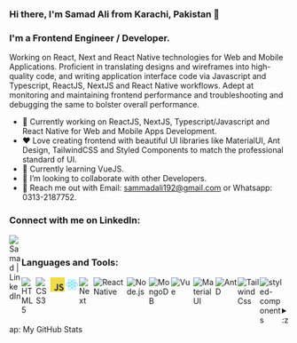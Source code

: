 ### Hi there, I'm Samad Ali from Karachi, Pakistan 👋

### I'm a Frontend Engineer / Developer.

Working on React, Next and React Native technologies for Web and Mobile Applications. Proficient in translating designs and wireframes into high-quality code, and writing application interface code via Javascript and Typescript, ReactJS, NextJS and React Native workflows. Adept at monitoring and maintaining frontend performance and troubleshooting and debugging the same to bolster overall performance.

- 🔭 Currently working on ReactJS, NextJS, Typescript/Javascript and React Native for Web and Mobile Apps Development.
- ❤️ Love creating frontend with beautiful UI libraries like MaterialUI, Ant Design, TailwindCSS and Styled Components to match the professional standard of UI. 
- 🌱 Currently learning VueJS.
- 👯 I’m looking to collaborate with other Developers.
- 💬 Reach me out with Email: sammadali192@gmail.com or Whatsapp: 0313-2187752.

### Connect with me on LinkedIn:

[<img align="left" alt="Samad | LinkedIn" width="22px" src="https://www.iconninja.com/files/313/348/1009/linked-in-linkedin-icon.svg" />][linkedin]

<br />

### Languages and Tools:

<img align="left" alt="HTML5" width="26px" src="https://upload.wikimedia.org/wikipedia/commons/thumb/6/61/HTML5_logo_and_wordmark.svg/512px-HTML5_logo_and_wordmark.svg.png" />
<img align="left" alt="CSS3" width="26px" src="https://e7.pngegg.com/pngimages/188/673/png-clipart-cascading-style-sheets-css3-bootstrap-valid-blue-angle.png" />
<img align="left" alt="JavaScript" width="26px" src="https://raw.githubusercontent.com/github/explore/80688e429a7d4ef2fca1e82350fe8e3517d3494d/topics/javascript/javascript.png" />
<img align="left" alt="React" width="26px" src="https://raw.githubusercontent.com/github/explore/80688e429a7d4ef2fca1e82350fe8e3517d3494d/topics/react/react.png" />
<img align="left" alt="Next" width="26px" src="https://images.ctfassets.net/23aumh6u8s0i/c04wENP3FnbevwdWzrePs/1e2739fa6d0aa5192cf89599e009da4e/nextjs" />
<img align="left" alt="React Native" width="60px" src="https://miro.medium.com/max/1000/1*ub1DguhAtkCLvhUGuVGr6w.png" />
<img align="left" alt="Node.js" width="40px" src="https://cdn.freebiesupply.com/logos/thumbs/2x/nodejs-1-logo.png" />
<img align="left" alt="MongoDB" width="40px" src="https://mpng.subpng.com/20190111/thz/kisspng-mongodb-logo-database-nosql-postgresql-how-to-create-an-outstanding-tech-stack-clickup-bl-5c391bdf9cff48.4731136215472465596431.jpg" />
<img align="left" alt="Vue" width="40px" src="https://banner2.cleanpng.com/20180718/cbh/kisspng-vue-js-javascript-library-angularjs-react-vue-js-5b4ebe1bc45884.1915769815318871318042.jpg" />
<img align="left" alt="MaterialUI" width="40px" src="https://cdn.filestackcontent.com/5yjLJYBrQ6EHpN9dK0ak" />
<img align="left" alt="AntD" width="40px" src="https://gw.alipayobjects.com/zos/rmsportal/KDpgvguMpGfqaHPjicRK.svg" />
<img align="left" alt="TailwindCss" width="40px" src="https://miro.medium.com/max/800/1*mUISLg4ghf6QYT_f1-cnlg.png" />
<img align="left" alt="styled-components" width="40px" src="https://styled-components.com/atom.png" />

<br />
<br />
<br/>
<details>
  
  <summary>:zap: My GitHub Stats</summary>

  [![Samad's GitHub stats](https://github-readme-stats.vercel.app/api?username=samadali1&theme=radical&count_private=true)](https://github.com/anuraghazra/github-readme-stats)

</details>

[linkedin]: https://www.linkedin.com/in/samad-ali-79387a198/
